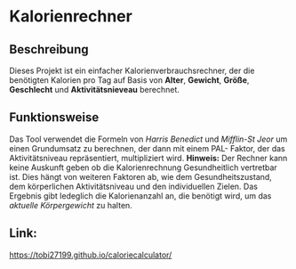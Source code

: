 # Kalorienrechner
## Beschreibung
Dieses Projekt ist ein einfacher Kalorienverbrauchsrechner, der die benötigten Kalorien pro Tag auf Basis von **Alter**, **Gewicht**, **Größe**, **Geschlecht** und **Aktivitätsnieveau** berechnet.
## Funktionsweise
Das Tool verwendet die Formeln von *Harris Benedict* und *Mifflin-St Jeor* um einen Grundumsatz zu berechnen, der dann mit einem PAL- Faktor, der das Aktivitätsniveau repräsentiert, multipliziert wird. 
**Hinweis:** Der Rechner kann keine Auskunft geben ob die Kalorienrechnung Gesundheitlich vertretbar ist. Dies hängt von weiteren Faktoren ab, wie dem Gesundheitszustand, dem körperlichen Aktivitätsniveau und den individuellen Zielen. Das Ergebnis gibt ledeglich die Kalorienanzahl an, die benötigt wird, um das *aktuelle Körpergewicht* zu halten.

## Link:
https://tobi27199.github.io/caloriecalculator/

